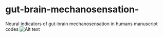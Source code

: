 # gut-brain-mechanosensation-
Neural indicators of gut-brain mechanosensation in humans manuscript codes
![Alt text](/assets/braib-2.svg "Image Title")
